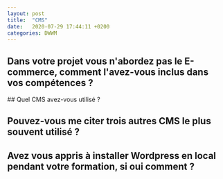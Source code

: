 ```yaml
---
layout: post
title:  "CMS"
date:   2020-07-29 17:44:11 +0200
categories: DWWM
---
```

## Dans votre projet vous n'abordez pas le E-commerce, comment l'avez-vous inclus dans vos compétences ?


## Quel CMS avez-vous utilisé ?


## Pouvez-vous me citer trois autres CMS le plus souvent utilisé ?

## Avez vous appris à installer Wordpress en local pendant votre formation, si oui comment ?
